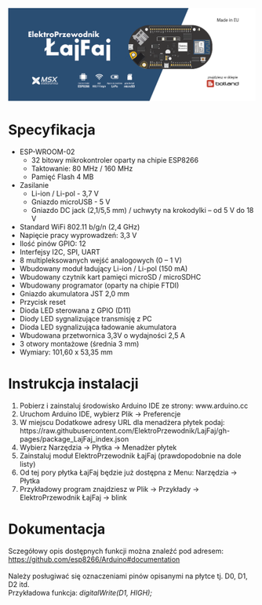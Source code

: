 <img src="https://raw.githubusercontent.com/ElektroPrzewodnik/LajFaj/gh-pages/intro.png" alt="" />
<br />

# Specyfikacja

<ul>
<li>ESP-WROOM-02

<ul>
<li>32 bitowy mikrokontroler oparty na chipie ESP8266</li>
<li>Taktowanie: 80 MHz / 160 MHz</li>
<li>Pamięć Flash 4 MB</li>
</ul></li>

<li>Zasilanie
<ul>
<li>Li-ion / Li-pol - 3,7 V</li>
<li>Gniazdo microUSB - 5 V</li>
<li>Gniazdo DC jack (2,1/5,5 mm) / uchwyty na krokodylki – od 5 V do 18 V</li>
</ul></li>

<li>Standard WiFi 802.11 b/g/n (2,4 GHz)</li>
<li>Napięcie pracy wyprowadzeń: 3,3 V</li>
<li>Ilość pinów GPIO: 12</li>
<li>Interfejsy I2C, SPI, UART</li>
<li>8 multipleksowanych wejść analogowych (0 – 1 V)</li>
<li>Wbudowany moduł ładujący Li-ion / Li-pol (150 mA)</li>
<li>Wbudowany czytnik kart pamięci microSD / microSDHC</li>
<li>Wbudowany programator (oparty na chipie FTDI)</li>
<li>Gniazdo akumulatora JST 2,0 mm</li>
<li>Przycisk reset</li>
<li>Dioda LED sterowana z GPIO (D11)</li>
<li>Diody LED sygnalizujące transmisję z PC</li>
<li>Dioda LED sygnalizująca ładowanie akumulatora</li>
<li>Wbudowana przetwornica 3,3V o wydajności 2,5 A</li>
<li>3 otwory montażowe (średnia 3 mm)</li>
<li>Wymiary: 101,60 x 53,35 mm</li>
</ul>

# Instrukcja instalacji
<ol>
<li>Pobierz i zainstaluj środowisko Arduino IDE ze strony: www.arduino.cc</li>
<li>Uruchom Arduino IDE, wybierz Plik -> Preferencje</li>
<li>W miejscu Dodatkowe adresy URL dla menadżera płytek podaj:
https://raw.githubusercontent.com/ElektroPrzewodnik/LajFaj/gh-pages/package_LajFaj_index.json</li>
<li>Wybierz Narzędzia -> Płytka -> Menadżer płytek</li>
<li>Zainstaluj moduł ElektroPrzewodnik ŁajFaj (prawdopodobnie na dole listy)</li>
<li>Od tej pory płytka ŁajFaj będzie już dostępna z Menu: Narzędzia -> Płytka</li>
<li>Przykładowy program znajdziesz w Plik -> Przykłady -> ElektroPrzewodnik ŁajFaj -> blink</li>
</ol>

# Dokumentacja
Sczegółowy opis dostępnych funkcji można znaleźć pod adresem:<br />
https://github.com/esp8266/Arduino#documentation
<br /><br >
Należy posługiwać się oznaczeniami pinów opisanymi na płytce tj. D0, D1, D2 itd.<br />
Przykładowa funkcja: <i>digitalWrite(D1, HIGH);</i>
